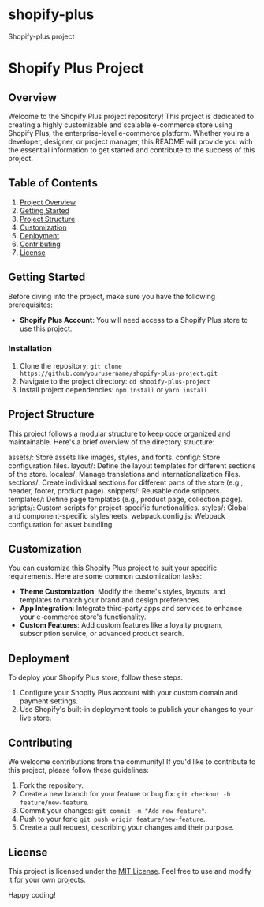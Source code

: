 # shopify-plus
Shopify-plus project

# Shopify Plus Project

## Overview

Welcome to the Shopify Plus project repository! This project is dedicated to creating a highly customizable and scalable e-commerce store using Shopify Plus, the enterprise-level e-commerce platform. Whether you're a developer, designer, or project manager, this README will provide you with the essential information to get started and contribute to the success of this project.

## Table of Contents

1. [Project Overview](#overview)
2. [Getting Started](#getting-started)
3. [Project Structure](#project-structure)
4. [Customization](#customization)
5. [Deployment](#deployment)
6. [Contributing](#contributing)
7. [License](#license)

## Getting Started

Before diving into the project, make sure you have the following prerequisites:

- **Shopify Plus Account**: You will need access to a Shopify Plus store to use this project.

### Installation

1. Clone the repository: `git clone https://github.com/yourusername/shopify-plus-project.git`
2. Navigate to the project directory: `cd shopify-plus-project`
3. Install project dependencies: `npm install` or `yarn install`

## Project Structure

This project follows a modular structure to keep code organized and maintainable. Here's a brief overview of the directory structure:

assets/: Store assets like images, styles, and fonts.
config/: Store configuration files.
layout/: Define the layout templates for different sections of the store.
locales/: Manage translations and internationalization files.
sections/: Create individual sections for different parts of the store (e.g., header, footer, product page).
snippets/: Reusable code snippets.
templates/: Define page templates (e.g., product page, collection page).
scripts/: Custom scripts for project-specific functionalities.
styles/: Global and component-specific stylesheets.
webpack.config.js: Webpack configuration for asset bundling.

## Customization

You can customize this Shopify Plus project to suit your specific requirements. Here are some common customization tasks:

- **Theme Customization**: Modify the theme's styles, layouts, and templates to match your brand and design preferences.
- **App Integration**: Integrate third-party apps and services to enhance your e-commerce store's functionality.
- **Custom Features**: Add custom features like a loyalty program, subscription service, or advanced product search.

## Deployment

To deploy your Shopify Plus store, follow these steps:

1. Configure your Shopify Plus account with your custom domain and payment settings.
2. Use Shopify's built-in deployment tools to publish your changes to your live store.

## Contributing

We welcome contributions from the community! If you'd like to contribute to this project, please follow these guidelines:

1. Fork the repository.
2. Create a new branch for your feature or bug fix: `git checkout -b feature/new-feature`.
3. Commit your changes: `git commit -m "Add new feature"`.
4. Push to your fork: `git push origin feature/new-feature`.
5. Create a pull request, describing your changes and their purpose.

## License

This project is licensed under the [MIT License](LICENSE.md). Feel free to use and modify it for your own projects.

Happy coding!
